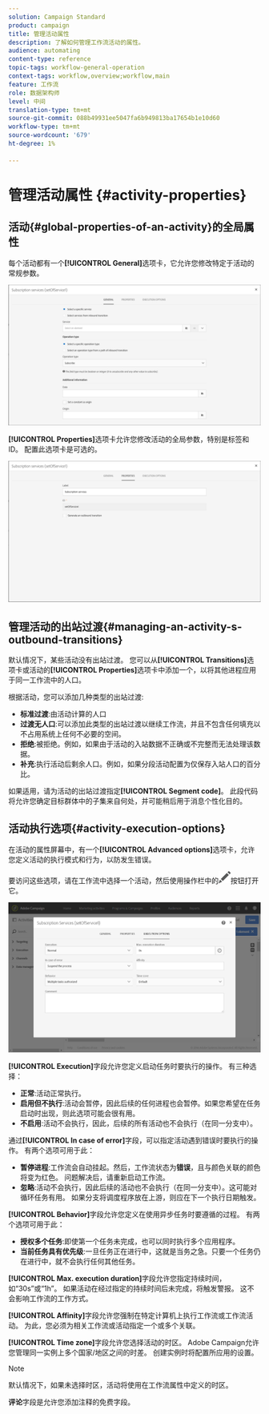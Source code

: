```yaml
---
solution: Campaign Standard
product: campaign
title: 管理活动属性
description: 了解如何管理工作流活动的属性。
audience: automating
content-type: reference
topic-tags: workflow-general-operation
context-tags: workflow,overview;workflow,main
feature: 工作流
role: 数据架构师
level: 中间
translation-type: tm+mt
source-git-commit: 088b49931ee5047fa6b949813ba17654b1e10d60
workflow-type: tm+mt
source-wordcount: '679'
ht-degree: 1%

---
```



# 管理活动属性 {#activity-properties}

## 活动{#global-properties-of-an-activity}的全局属性

每个活动都有一个&#x200B;**[!UICONTROL General]**&#x200B;选项卡，它允许您修改特定于活动的常规参数。

![](assets/activity-properties.png)

**[!UICONTROL Properties]**&#x200B;选项卡允许您修改活动的全局参数，特别是标签和ID。 配置此选项卡是可选的。

![](assets/activity-properties2.png)

## 管理活动的出站过渡{#managing-an-activity-s-outbound-transitions}

默认情况下，某些活动没有出站过渡。 您可以从&#x200B;**[!UICONTROL Transitions]**&#x200B;选项卡或活动的&#x200B;**[!UICONTROL Properties]**&#x200B;选项卡中添加一个，以将其他进程应用于同一工作流中的人口。

根据活动，您可以添加几种类型的出站过渡:

* **标准过渡**:由活动计算的人口
* **过渡无人口**:可以添加此类型的出站过渡以继续工作流，并且不包含任何填充以不占用系统上任何不必要的空间。
* **拒绝**:被拒绝。例如，如果由于活动的入站数据不正确或不完整而无法处理该数据。
* **补充**:执行活动后剩余人口。例如，如果分段活动配置为仅保存入站人口的百分比。

如果适用，请为活动的出站过渡指定&#x200B;**[!UICONTROL Segment code]**。 此段代码将允许您确定目标群体中的子集来自何处，并可能稍后用于消息个性化目的。

## 活动执行选项{#activity-execution-options}

在活动的属性屏幕中，有一个&#x200B;**[!UICONTROL Advanced options]**&#x200B;选项卡，允许您定义活动的执行模式和行为，以防发生错误。

要访问这些选项，请在工作流中选择一个活动，然后使用操作栏中的![](assets/edit_darkgrey-24px.png)按钮打开它。

![](assets/wkf_advanced_parameters.png)

**[!UICONTROL Execution]**&#x200B;字段允许您定义启动任务时要执行的操作。 有三种选择：

* **正常**:活动正常执行。
* **启用但不执行**:活动会暂停，因此后续的任何进程也会暂停。如果您希望在任务启动时出现，则此选项可能会很有用。
* **不启用**:活动不会执行，因此，后续的所有活动也不会执行（在同一分支中）。

通过&#x200B;**[!UICONTROL In case of error]**&#x200B;字段，可以指定活动遇到错误时要执行的操作。 有两个选项可用于此：

* **暂停进程**:工作流会自动挂起。然后，工作流状态为&#x200B;**错误**，且与颜色关联的颜色将变为红色。 问题解决后，请重新启动工作流。
* **忽略**:活动不会执行，因此后续的活动也不会执行（在同一分支中）。这可能对循环任务有用。 如果分支将调度程序放在上游，则应在下一个执行日期触发。

**[!UICONTROL Behavior]**&#x200B;字段允许您定义在使用异步任务时要遵循的过程。 有两个选项可用于此：

* **授权多个任务**:即使第一个任务未完成，也可以同时执行多个应用程序。
* **当前任务具有优先级**:一旦任务正在进行中，这就是当务之急。只要一个任务仍在进行中，就不会执行任何其他任务。

**[!UICONTROL Max. execution duration]**&#x200B;字段允许您指定持续时间，如“30s”或“1h”。 如果活动在经过指定的持续时间后未完成，将触发警报。 这不会影响工作流的工作方式。

**[!UICONTROL Affinity]**&#x200B;字段允许您强制在特定计算机上执行工作流或工作流活动。 为此，您必须为相关工作流或活动指定一个或多个关联。

**[!UICONTROL Time zone]**&#x200B;字段允许您选择活动的时区。 Adobe Campaign允许您管理同一实例上多个国家/地区之间的时差。 创建实例时将配置所应用的设置。

>[!NOTE]
>
>默认情况下，如果未选择时区，活动将使用在工作流属性中定义的时区。

**评论**&#x200B;字段是允许您添加注释的免费字段。
